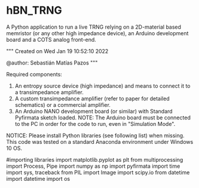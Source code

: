 # hBN_TRNG
A Python application to run a live TRNG relying on a 2D-material based memristor (or any other high impedance device), an Arduino development board and a COTS analog front-end.

"""
Created on Wed Jan 19 10:52:10 2022

@author: Sebastián Matías Pazos
"""

Required components:
1) An entropy source device (high impedance) and means to connect it to a transimpedance amplifier.
2) A custom transimpedance amplifier (refer to paper for detailed schematics) or a commercial amplifier.
3) An Arduino NANO development board (or similar) with Standard Pyfirmata sketch loaded. 
NOTE: The Arduino board must be connected to the PC in order for the code to run, even in "Simulation Mode".

NOTICE: Please install Python libraries (see following list) when missing. This code was tested on a standard Anaconda environment under Windows 10 OS.

#importing libraries
import matplotlib.pyplot as plt
from multiprocessing import Process, Pipe
import numpy as np
import pyfirmata
import time
import sys, traceback
from PIL import Image
import scipy.io
from datetime import datetime
import os

